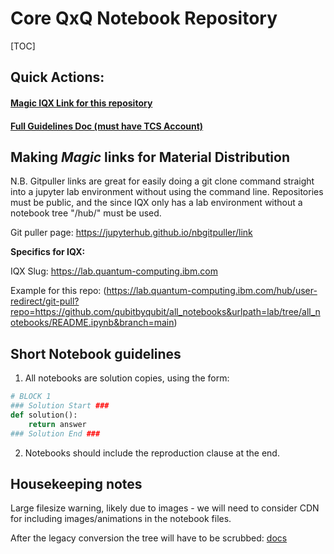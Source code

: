 # Core QxQ Notebook Repository
[TOC]

## Quick Actions:

#### [Magic IQX Link for this repository](https://lab.quantum-computing.ibm.com/hub/user-redirect/git-pull?repo=https://github.com/qubitbyqubit/all_notebooks&urlpath=lab/tree/all_notebooks/README.ipynb&branch=main)

#### [Full Guidelines Doc (must have TCS Account)](https://docs.google.com/document/d/1U0oGSznUXcw3CG29AxF_z7rCdvuKGn70W9Z3zSjANWE/edit?usp=sharing)

## **Making *Magic* links for Material Distribution**

N.B. Gitpuller links are great for easily doing a git clone command straight into a jupyter lab environment without using the command line. Repositories must be public, and the since IQX only has a lab environment without a notebook tree "/hub/" must be used.

Git puller page: https://jupyterhub.github.io/nbgitpuller/link

**Specifics for IQX:**

IQX Slug: https://lab.quantum-computing.ibm.com

Example for this repo: (https://lab.quantum-computing.ibm.com/hub/user-redirect/git-pull?repo=https://github.com/qubitbyqubit/all_notebooks&urlpath=lab/tree/all_notebooks/README.ipynb&branch=main)

## Short Notebook guidelines

1. All notebooks are solution copies, using the form:

```python
# BLOCK 1
### Solution Start ###
def solution():
    return answer
### Solution End ###
```

2. Notebooks should include the reproduction clause at the end.



## Housekeeping notes

Large filesize warning, likely due to images - we will need to consider CDN for
including images/animations in the notebook files.

After the legacy conversion the tree will have to be scrubbed:
[docs](https://docs.github.com/en/enterprise-server@3.1/repositories/working-with-files/managing-large-files/about-large-files-on-github)


